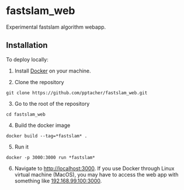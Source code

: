 # fastslam_web
Experimental fastslam algorithm webapp.

## Installation

To deploy locally:

1. Install [Docker](https://www.docker.com/get-started) on your machine.

2. Clone the repository

```
git clone https://github.com/pptacher/fastslam_web.git
```

3. Go to the root of the repository

```
cd fastslam_web
```

4. Build the docker image

```
docker build --tag=*fastslam* .
```

5. Run it

```
docker -p 3000:3000 run *fastslam*
```

6. Navigate to [http://localhost:3000](http://localhost:3000). If you use Docker through Linux virtual machine (MacOS), you may have to access the web app with something like [192.168.99.100:3000](192.168.99.100:3000).
